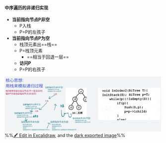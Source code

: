 #### 中序遍历的非递归实现
- **当前指向节点P非空**
	- P入栈
	- P=P的左孩子
- **当前指向节点P为空**
	- 栈顶元素出==栈==
	- P=栈顶元素
		- ==相当于回退一层==
	- **访问P**
	- P=P的右孩子

![](attachments/%E4%BA%8C%E5%8F%89%E6%A0%91%E7%9A%84%E9%81%8D%E5%8E%86%202022-10-18%2022.00.37.excalidraw.svg)
%%[🖋 Edit in Excalidraw](attachments/%E4%BA%8C%E5%8F%89%E6%A0%91%E7%9A%84%E9%81%8D%E5%8E%86%202022-10-18%2022.00.37.excalidraw.md), and the [dark exported image](attachments/%E4%BA%8C%E5%8F%89%E6%A0%91%E7%9A%84%E9%81%8D%E5%8E%86%202022-10-18%2022.00.37.excalidraw.dark.svg)%%